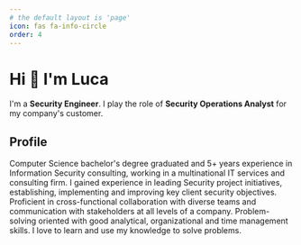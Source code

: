 ```yaml
---
# the default layout is 'page'
icon: fas fa-info-circle
order: 4
---
```



# Hi 👋  I'm Luca

I'm a **Security Engineer**. I play the role of **Security Operations Analyst** for my company's customer.

## Profile

Computer Science bachelor's degree graduated and 5+ years experience in Information Security consulting, working in a  multinational IT services and consulting firm. I gained experience in leading Security project initiatives, establishing, implementing and improving key client security objectives. Proficient in cross-functional collaboration with diverse teams and communication with stakeholders at all levels of a company. Problem-solving oriented with good analytical, organizational and time management skills. I love to learn and use my knowledge to solve problems.
